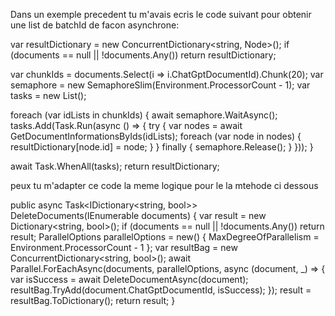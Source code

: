 Dans un exemple precedent tu m'avais ecris le code suivant pour obtenir une list de batchId de facon asynchrone:

var resultDictionary = new ConcurrentDictionary<string, Node>();
if (documents == null || !documents.Any())
    return resultDictionary;

var chunkIds = documents.Select(i => i.ChatGptDocumentId).Chunk(20);
var semaphore = new SemaphoreSlim(Environment.ProcessorCount - 1);
var tasks = new List<Task>();

foreach (var idLists in chunkIds)
{
    await semaphore.WaitAsync();
    tasks.Add(Task.Run(async () =>
    {
        try
        {
            var nodes = await GetDocumentInformationsByIds(idLists);
            foreach (var node in nodes)
            {
                resultDictionary[node.id] = node;
            }
        }
        finally
        {
            semaphore.Release();
        }
    }));
}

await Task.WhenAll(tasks);
return resultDictionary;


peux tu m'adapter ce code  la meme  logique pour le la mtehode ci dessous 
 
 public async Task<IDictionary<string, bool>> DeleteDocuments(IEnumerable<Document> documents)
 {
     var result = new Dictionary<string, bool>();
     if (documents == null || !documents.Any())
         return result;
     ParallelOptions parallelOptions = new() { MaxDegreeOfParallelism = Environment.ProcessorCount - 1 };
     var resultBag = new ConcurrentDictionary<string, bool>();
     await Parallel.ForEachAsync(documents, parallelOptions, async (document, _) =>
     {
         var isSuccess = await DeleteDocumentAsync(document);
         resultBag.TryAdd(document.ChatGptDocumentId, isSuccess);
     });
     result = resultBag.ToDictionary();
     return result;
 }
